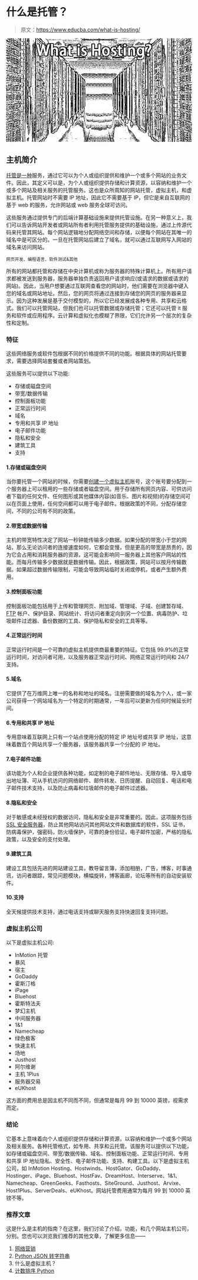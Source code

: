 # 什么是托管？

> 原文：<https://www.educba.com/what-is-hosting/>

![What-is-Hosting](img/22d021697358107d025e17c51f02e39f.png)



## 主机简介

[托管是一种](https://www.educba.com/what-is-hosting/)服务，通过它可以为个人或组织提供和维护一个或多个网站的业务文件。因此，其定义可以是，为个人或组织提供存储和计算资源，以容纳和维护一个或多个网站及相关服务的托管服务。这也是众所周知的网站托管，虚拟主机，和虚拟主机。托管网站时不需要 IP 地址，因此它不需要基于 IP，但它是来自互联网的基于 web 的服务，允许网站或 web 服务全球可访问。

这些服务通过提供专门的后端计算基础设施来提供托管设施。在另一种意义上，我们可以告诉网站开发者或网站所有者利用托管服务提供的基础设施，通过上传源代码来托管其网站。每个网站逻辑地分配网络空间和存储，以便每个网站在其唯一的域名中是可区分的。一旦在托管网站后建立了域名，就可以通过互联网写入网站的域名来访问网站。

<small>网页开发、编程语言、软件测试&其他</small>

所有的网站都托管和存储在中央计算机或称为服务器的特殊计算机上。所有用户请求都被发送到服务器，服务器单独负责返回用户请求响应(或请求的数据或请求的网站)。因此，当用户想要通过互联网查看您的网站时，他们需要在浏览器中键入您的域名或网站地址。然后，您的网页将通过连接到存储您的网页的服务器来显示。因为这种发展是基于交付模型的，所以它已经发展成各种专用、共享和云格式。我们可以托管网站，但我们也可以托管数据或存储托管；它还可以托管 it 服务和软件或应用程序。云计算和虚拟化也模糊了界限，它们允许另一个层次的复杂性和定制。

### 特征

这些网络服务或软件包根据不同的价格提供不同的功能。根据具体的网站托管要求，需要选择网站套餐或者网站策划。

这些服务可以提供以下功能:

*   存储或磁盘空间
*   带宽/数据传输
*   控制面板功能
*   正常运行时间
*   域名
*   专用和共享 IP 地址
*   电子邮件功能
*   隐私和安全
*   建筑工具
*   支持

#### 1.存储或磁盘空间

当你要托管一个网站的时候，你需要[创建一个虚拟主机](https://www.educba.com/what-is-web-hosting/)账号，这个账号要分配到一个服务器上可以租用的一些存储或者磁盘空间。用于存储所有网页内容、可供访问者下载的任何文件、任何图形或其他媒体内容(如音乐、图片和视频)的存储空间可以在页面上使用，任何空间都可以用于电子邮件。根据政策的不同，分配存储空间，不同的公司有不同的政策。

#### 2.带宽或数据传输

主机的带宽特性决定了网站一秒钟能传输多少数据。如果分配的带宽小于您的网站，那么无论访问者的连接速度如何，它都会变慢，但是更高的带宽是昂贵的，因为它会占用和消耗服务器的资源，这可能会影响同一服务器上其他客户网站的性能。而每月传输多少数据就是数据传输。因此，根据政策，网站可以按月传输数据。如果超过数据传输限制，可能会导致网站临时关闭或停机，或者产生额外费用。

#### 3.控制面板功能

控制面板功能包括用于上传和管理网页、附加域、管理域、子域、创建暂存域、 [FTP](https://www.educba.com/what-is-ftp/) 帐户、保护目录、网站统计、将访问者重定向到另一个位置、病毒防护、垃圾邮件过滤器、备份数据的工具、保护隐私和安全的工具等等。

#### 4.正常运行时间

正常运行时间是一个可靠的虚拟主机提供商最重要的特征。它包括 99.9%的正常运行时间，对访问者可用，以及服务器正常运行时间、网络正常运行时间和 24/7 支持。

#### 5.域名

它提供了在万维网上唯一的名称和地址的域名。注册需要做的域名为个人，或一家公司获得一个网站域名为一个特定的时期通常，一年后可以更新为任何时候延长时间。

#### 6.专用和共享 IP 地址

专用意味着互联网上只有一个站点使用分配的特定 IP 地址号或共享 IP 地址，这意味着数百个网站共享一个服务器，该服务器共享一个分配的 IP 地址。

#### 7.电子邮件功能

该功能为个人和企业提供各种功能，如定制的电子邮件地址、无限存储、导入或导出地址簿、可从手机访问的网络邮件、邮件转发、日历提醒、自动回复、电话和电子邮件技术支持，以及防止病毒和垃圾邮件的电子邮件过滤器。

#### 8.隐私和安全

对于敏感或未经授权的数据访问，隐私和安全是非常重要的。因此，这项服务包括 [SSL 安全服务器](https://www.educba.com/what-is-ssl/)，防止其他网站访问其他网站文件和数据库的软件，SSL 证书，防病毒保护，强密码，防火墙保护，可靠的身份验证，电子邮件加密，严格的隐私政策，以及安全的支付处理。

#### 9.建筑工具

建设工具包括先进的网站建设工具，教导留言簿，添加相册，广告，博客，时事通讯，访问者跟踪，常见问题模块，横幅旋转，博客画廊，论坛等所有的自动安装软件。

#### 10.支持

全天候提供技术支持，通过电话支持或聊天服务支持快速回复支持问题。

### 虚拟主机公司

以下是虚拟主机公司:

*   InMotion 托管
*   暴风
*   宿主
*   GoDaddy
*   霍斯汀格
*   iPage
*   Bluehost
*   霍斯特法夫
*   梦幻主机
*   中间服务器
*   1&1
*   Namecheap
*   绿色极客
*   快速主机
*   场地
*   Justhost
*   阿尔维谢
*   主机 1Plus
*   服务器交易
*   eUKhost

这方面的费用总是因主机不同而不同，但通常是每月 99 到 10000 英镑，视需求而定。

### 结论

它基本上意味着向个人或组织提供存储和计算资源，以容纳和维护一个或多个网站及相关服务。各种托管格式，如专用、共享和云托管。该服务可以提供以下功能，如存储或磁盘空间、带宽/数据传输、域名、控制面板功能、正常运行时间、专用和共享 IP 地址隐私、安全性、电子邮件功能、支持、构建工具。以下是虚拟主机公司，如 InMotion Hosting、Hostwinds、HostGator、GoDaddy、Hostinger、iPage、Bluehost、HostFav、DreamHost、Interserve、1&1、Namecheap、GreenGeeks、Fasthosts、SiteGround、Justhost、Arvixe、Host1Plus、ServerDeals、eUKhost。网站托管费用通常为每月 99 到 10000 英镑不等。

### 推荐文章

这是什么是主机的指南？在这里，我们讨论了介绍，功能，和几个网站主机公司，分别。您也可以浏览我们推荐的其他文章，了解更多信息——

1.  [网络营销](https://www.educba.com/web-based-marketing/)
2.  [Python JSON 转字符串](https://www.educba.com/python-json-to-string/)
3.  什么是虚拟主机？
4.  [计数排序 Python](https://www.educba.com/counting-sort-python/)





